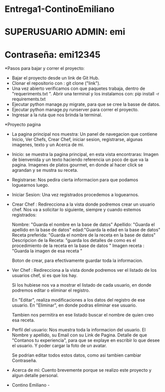 # Entrega1-ContinoEmiliano

# SUPERUSUARIO ADMIN: emi
# Contraseña: emi12345

*Pasos para bajar y correr el proyecto:

- Bajar el proyecto desde un link de Git Hub.
- Clonar el repositorio con : git clone ("link").
- Una vez abierto verificamos con que paquetes trabaja, dentro de "requeriments.txt ". 
  Abrir una terminal y los instalamos con: pip install -r requirements.txt 
- Ejecutar python manage.py migrate, para que se cree la basse de datos.
- Ejecutar python manage.py runserver para correr el proyecto.
- Ingresar a la ruta que nos brinda la terminal.

*Proyecto pagina

- La pagina principal nos muestra:
  Un panel de navegacion que contiene Inicio, Ver Chefs, Crear Chef, iniciar sesion, registrarse, algunas imagenes, texto y un Acerca de mi.
  
- Inicio: se muestra la pagina principal, en esta vista encontraras:
  Imagen de bienvenida y un texto haciendo referencia un poco de que va la pagina.
  Imagenes de platos gourmet, en donde al hacer click se agrandan y se mustra su receta.

- Registrarse: Nos pedira cierta informacion para que podamos loguearnos luego.

- Iniciar Sesion: Una vez registrados procedemos a loguearnos.

- Crear Chef : Redirecciona a la vista donde podremos crear un usuario chef.
  Nos va a solicitar lo siguiente, siempre y cuando estemos registrados:
  
  Nombre: "Guarda el nombre en la base de datos"
  Apellido: "Guarda el apellido en la base de datos"
  edad:"Guarda la edad en la base de datos"
  Receta preferida: "Guarda el  nombre de la receta en la base de datos"
  Descripcion de la Receta: "guarda los detalles de como es el procedimiento de la receta en la base de datos "
  Imagen receta : "Guarda la imagen de esa receta "

  Boton de crear, para efectivamente guardar toda la informacion.

- Ver Chef : Redirecciona a la vista donde podremos ver el listado de los usuarios chef, si es que los      hay.

   Si los hubiese nos va a mostrar el listado de cada usuario, en donde podremos editar o eliminar el registro.


  En "Editar", realiza modificaciones a los datos del registro de ese usuario.
  En "Eliminar", en donde podras eliminar ese usuario. 

  Tambien nos permitira en ese listado buscar el nombre de quien creo esa receta.

- Perfil del usuario:
  Nos muestra toda la informacion del usuario.
  El Nombre y apellido, su Email con su Link de Pagina.
  Detalle de que "Contanos tu experiencia", para que se explaye en escribir lo que desee el usuario.
  Y poder cargar la foto de un avatar.

  Se podrian editar todos estos datos, como asi tambien cambiar Contraseña.
 
- Acerca de mi:
  Cuento brevemente porque se realizo este proyecto y algun detalle personal.

    
- Contino Emiliano - 



